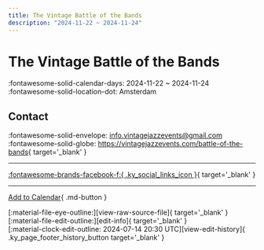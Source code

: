 ```yaml
---
title: The Vintage Battle of the Bands
description: "2024-11-22 ~ 2024-11-24"
---
```


# The Vintage Battle of the Bands 

:fontawesome-solid-calendar-days: 2024-11-22 ~ 2024-11-24  
:fontawesome-solid-location-dot: Amsterdam  

## Contact

:fontawesome-solid-envelope: <info.vintagejazzevents@gmail.com>  
:fontawesome-solid-globe: <https://vintagejazzevents.com/battle-of-the-bands>{ target='_blank' }  

---

 [:fontawesome-brands-facebook-f:{ .ky_social_links_icon }](https://www.facebook.com/vintagejazzevents){ target='_blank' }

---

[Add to Calendar](https://swing.news/ics/en/2024/nl/the-vintage-battle-of-the-bands-2024.ics){ .md-button }

<div class="ky_page_footer" markdown>
<div class="ky_page_footer_trailing" markdown="span">
[:material-file-eye-outline:][view-raw-source-file]{ target='_blank' }
[:material-file-edit-outline:][edit-info]{ target='_blank' }
</div>
<div class="ky_page_footer_leading" markdown="span">
[:material-clock-edit-outline: 2024-07-14 20:30 UTC][view-edit-history]{ .ky_page_footer_history_button target='_blank' }
</div>
</div>

[view-raw-source-file]: https://github.com/swingdance/events/blob/main/2024/nl/the-vintage-battle-of-the-bands-2024.json "View Raw Source File"
[edit-info]: https://github.com/swingdance/events/issues/new?assignees=&labels=update+event&projects=&template=03-update_entity.yml&title=%5B2024%2Fnl%5D%20The%20Vintage%20Battle%20of%20the%20Bands&region=nl&year=2024&id=the-vintage-battle-of-the-bands-2024&name=The%20Vintage%20Battle%20of%20the%20Bands&org_id= "Edit Info"

[view-edit-history]: https://github.com/swingdance/events/commits/main/2024/nl/the-vintage-battle-of-the-bands-2024.json "View Edit History"

